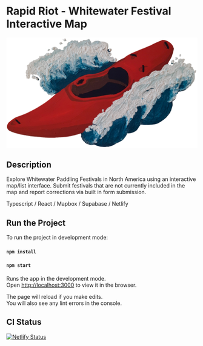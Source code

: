 # Rapid Riot - Whitewater Festival Interactive Map

![Contribution guidelines for this project](public/rapid-riot-logo.png)

## Description

Explore Whitewater Paddling Festivals in North America using an interactive map/list interface.
Submit festivals that are not currently included in the map and report corrections via built in form submission.

Typescript / React / Mapbox / Supabase / Netlify

## Run the Project

To run the project in development mode:

 #### `npm install`
 #### `npm start`

Runs the app in the development mode.\
Open [http://localhost:3000](http://localhost:3000) to view it in the browser.

The page will reload if you make edits.\
You will also see any lint errors in the console.

## CI Status

[![Netlify Status](https://api.netlify.com/api/v1/badges/384a30be-e059-4044-9268-64f3935f3f09/deploy-status)](https://app.netlify.com/sites/rapidriot/deploys)


